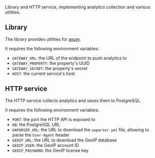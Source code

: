 Library and HTTP service, implementing analytics collection and various utilities.



## Library

The library provides utilities for [axum](https://github.com/tokio-rs/axum).

It requires the following environment variables:
- `GATEWAY_URL`: the URL of the endpoint to push analytics to
- `GATEWAY_PROPERTY`: the property's UUID
- `GATEWAY_SECRET`: the property's secret
- `HOST`: the current service's host



## HTTP service

The HTTP service collects analytics and saves them to PostgreSQL.

It requires the following environment variables:
- `PORT`: the port the HTTP API is exposed to
- `DB`: the PostgreSQL URL
- `UAPARSER_URL`: the URL to download the `uaparser.yml` file, allowing to parse the `User-Agent` header
- `GEOIP_URL`: the URL to download the GeoIP database
- `GEOIP_USER`: the GeoIP account ID
- `GEOIP_PASSWORD`: the GeoIP license key
